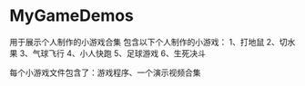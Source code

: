 # MyGameDemos
用于展示个人制作的小游戏合集
包含以下个人制作的小游戏：
1、打地鼠 2、切水果 3、气球飞行 4、小人快跑 5、足球游戏 6、生死决斗

每个小游戏文件包含了：游戏程序、一个演示视频合集

